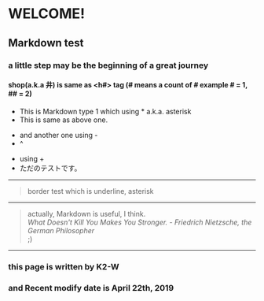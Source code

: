 <!--
77777  77777     7777     7777777777   77       777 7777777777     77777777   77   77   77 7777      77    
777 7777 777   77    77   77        77 77     777   77       77   77      77  77   77   77 77 77     77    
77   77   77 77        77 77        77 77   777     77        77 77        77 77   77   77 77  77    77    
77   77   77 777777777777 7777777777   777777       77        77 77        77 77   77   77 77   77   77    
77   77   77 77        77 77    7777   77   777     77        77 77        77 77   77   77 77    77  77    
77   77   77 77        77 77     7777  77     777   77       77   77      77   77 7  7 77  77     77 77    
77   77   77 77        77 77      7777 77       777 7777777777     77777777     77    77   77      7777    
-->



# WELCOME!
## Markdown test
### a little step may be the beginning of a great journey
#### shop(a.k.a 井) is same as <h#> tag (# means a count of # example # = 1, ## = 2)


* This is Markdown type 1 which using * a.k.a. asterisk
* This is same as above one.
- and another one using -
- ^
+ using +
+ ただのテストです。
___
> border test which is underline, asterisk    
___
> actually, Markdown is useful, I think.    
*What Doesn't Kill You Makes You Stronger. - Friedrich Nietzsche, the German Philosopher*     
;)      
___
### this page is written by K2-W
### and Recent modify date is April 22th, 2019
